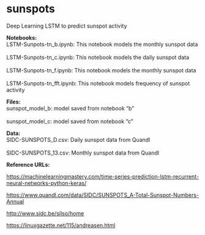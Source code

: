 # sunspots
Deep Learning LSTM to predict sunspot activity

**Notebooks:**
<br>LSTM-Sunpots-tn_b.ipynb: This notebook models the monthly sunspot data</br>
<br>LSTM-Sunpots-tn_c.ipynb: This notebook models the daily sunspot data</br>
<br>LSTM-Sunpots-tn_f.ipynb: This notebook models the monthly sunspot data</br>
<br>LSTM-Sunpots-tn_fft.ipynb: This notebook models frequency of sunspot activity</br>

**Files:**
<br>sunspot_model_b: model saved from notebook “b”</br>
<br>sunspot_model_c: model saved from notebook “c”</br>

**Data:**
<br>SIDC-SUNSPOTS_D.csv: Daily sunspot data from Quandl</br>
<br>SIDC-SUNSPOTS_13.csv: Monthly sunspot data from Quandl</br>

**Reference URLs:**

https://machinelearningmastery.com/time-series-prediction-lstm-recurrent-neural-networks-python-keras/

https://www.quandl.com/data/SIDC/SUNSPOTS_A-Total-Sunspot-Numbers-Annual

http://www.sidc.be/silso/home

https://linuxgazette.net/115/andreasen.html

